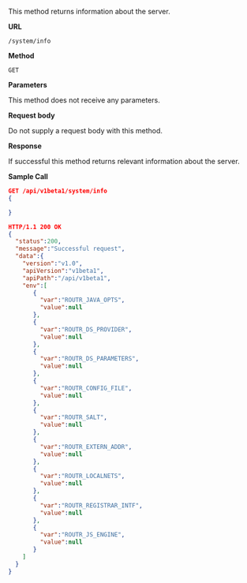 This method returns information about the server.

**URL**

`/system/info`

**Method**

`GET`

**Parameters**

This method does not receive any parameters.

**Request body**

Do not supply a request body with this method.

**Response**

If successful this method returns relevant information about the server.

**Sample Call**

```json
GET /api/v1beta1/system/info
{

}

HTTP/1.1 200 OK
{
  "status":200,
  "message":"Successful request",
  "data":{
    "version":"v1.0",
    "apiVersion":"v1beta1",
    "apiPath":"/api/v1beta1",
    "env":[
       {
         "var":"ROUTR_JAVA_OPTS",
         "value":null
       },
       {
         "var":"ROUTR_DS_PROVIDER",
         "value":null
       },
       {
         "var":"ROUTR_DS_PARAMETERS",
         "value":null
       },
       {
         "var":"ROUTR_CONFIG_FILE",
         "value":null
       },
       {
         "var":"ROUTR_SALT",
         "value":null
       },
       {
         "var":"ROUTR_EXTERN_ADDR",
         "value":null
       },
       {
         "var":"ROUTR_LOCALNETS",
         "value":null
       },
       {
         "var":"ROUTR_REGISTRAR_INTF",
         "value":null
       },
       {
         "var":"ROUTR_JS_ENGINE",
         "value":null
       }
    ]
  }
}
